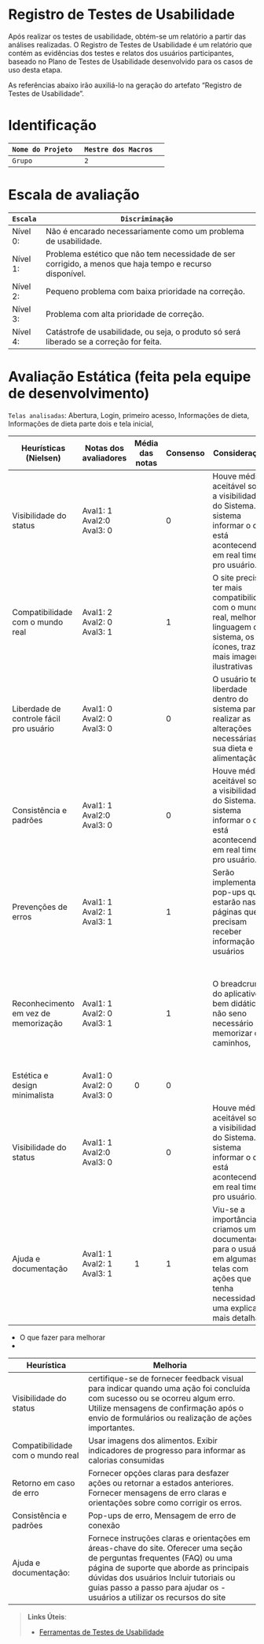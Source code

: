 # Registro de Testes de Usabilidade

Após realizar os testes de usabilidade, obtém-se um relatório a partir das análises realizadas. O Registro de Testes de Usabilidade é um relatório que contém as evidências dos testes e relatos dos usuários participantes, baseado no Plano de Testes de Usabilidade desenvolvido para os casos de uso desta etapa.

As referências abaixo irão auxiliá-lo na geração do artefato “Registro de Testes de Usabilidade”.

# Identificação 

|`Nome do Projeto `| `Mestre dos Macros  ` | 
|--------------------|------------------------------------|
|`Grupo`  | `2` | 


# Escala de avaliação 

|`Escala `| `Discriminação ` |                 
|--------------------|------------------------------------|
|Nível 0:    | Não é encarado necessariamente como um problema de usabilidade.    |  
|Nível 1:    | Problema estético que não tem necessidade de ser corrigido, a menos que haja tempo e recurso disponível. |  
|Nível 2:    | Pequeno problema com baixa prioridade na correção.    |
|Nível 3:    | Problema com alta prioridade de correção.    |
|Nível 4:    | Catástrofe de usabilidade, ou seja, o produto só será liberado se a correção for feita.     |  

# Avaliação Estática (feita pela equipe de desenvolvimento) 

`Telas analisadas`: Abertura, Login, primeiro acesso, Informações de dieta, Informações de dieta parte dois e tela inicial, 

|Heurísticas (Nielsen) | Notas dos avaliadores  | Média das notas   |Consenso |Considerações |Melhorias |
|--------------------|------------------------------------|----------------------------------------|----------------------------------------|----------------------------------------|----------------------------------------|
|Visibilidade do status    | Aval1: 1    Aval2:0  Aval3: 0  ||0 |Houve média aceitável sobre a visibilidade do Sistema. o sistema informar o que está acontecendo em real time pro usuário. | -|
|Compatibilidade com o mundo real     | Aval1: 2  Aval2: 0  Aval3: 1  ||1 |O site precisa ter mais compatibilidade com o mundo real, melhorar a linguagem do sistema, os ícones, trazer mais imagens ilustrativas    | -|
|Liberdade de controle fácil pro usuário     | Aval1: 0   Aval2: 0  Aval3: 0   ||0 |O usuário tem liberdade dentro do sistema para realizar as alterações necessárias em sua dieta e alimentação   | -|
|Consistência e padrões     | Aval1: 1    Aval2:0  Aval3: 0  ||0 |Houve média aceitável sobre a visibilidade do Sistema. o sistema informar o que está acontecendo em real time pro usuário. | -|
|Prevenções de erros     |Aval1: 1  Aval2: 1  Aval3: 1   ||1  | Serão implementados pop-ups que estarão nas páginas que precisam receber informação dos usuários    |
|Reconhecimento em vez de memorização    | Aval1: 1  Aval2: 0  Aval3: 1  ||1 |O breadcrumb do aplicativo é bem didático não seno necessário memorizar os caminhos, | Mas é importante em algumas ações do aplicativo colocar o caminho que o usuário fez|
|Estética e design minimalista     | Aval1: 0  Aval2: 0  Aval3: 0  |0|0 | | |
|Visibilidade do status    | Aval1: 1    Aval2:0  Aval3: 0  ||0 |Houve média aceitável sobre a visibilidade do Sistema. o sistema informar o que está acontecendo em real time pro usuário. | -|
|Ajuda e documentação    | Aval1: 1 Aval2: 1  Aval3: 1   |1|1 |Viu-se a importância de criamos uma documentação para o usuário em algumas telas com ações que tenha necessidade de uma explicação mais detalhada  | Criar uma aba ajuda; Identificar que algumas ações precisam de  |

- O que fazer para melhorar  
- 
|Heurística | Melhoria  |                 
|--------------------|------------------------------------|
|Visibilidade do status    |   certifique-se de fornecer feedback visual para indicar quando uma ação foi concluída com sucesso ou se ocorreu algum erro. Utilize mensagens de confirmação após o envio de formulários ou realização de ações importantes.     |  
|Compatibilidade com o mundo real     | Usar imagens dos alimentos. Exibir indicadores de progresso para informar as calorias consumidas  |  
|Retorno em caso de erro  | Fornecer opções claras para desfazer ações ou retornar a estados anteriores. Fornecer mensagens de erro claras e orientações sobre como corrigir os erros.     |  
|Consistência e padrões  |  Pop-ups de erro, Mensagem de erro de conexão     |  
|Ajuda e documentação:  | Fornece instruções claras e orientações em áreas-chave do site. Oferecer uma seção de perguntas frequentes (FAQ) ou uma página de suporte que aborde as principais dúvidas dos usuários Incluir tutoriais ou guias passo a passo para ajudar os - usuários a utilizar os recursos do site   |  
 







> **Links Úteis**:
> - [Ferramentas de Testes de Usabilidade](https://www.usability.gov/how-to-and-tools/resources/templates.html)
